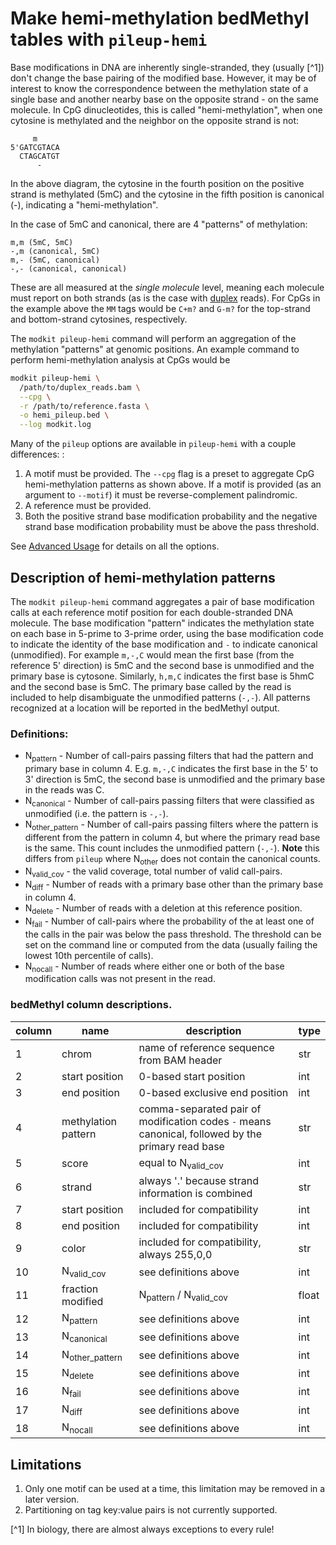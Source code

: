 # Make hemi-methylation bedMethyl tables with `pileup-hemi`

Base modifications in DNA are inherently single-stranded, they (usually [^1]) don't change the base
pairing of the modified base. However, it may be of interest to know the correspondence
between the methylation state of a single base and another nearby base on the opposite strand - 
on the same molecule. In CpG dinucleotides, this is called "hemi-methylation", when one cytosine
is methylated and the neighbor on the opposite strand is not:

```text
     m
5'GATCGTACA
  CTAGCATGT
      -
```

In the above diagram, the cytosine in the fourth position on the positive strand is methylated (5mC) and the 
cytosine in the fifth position is canonical (-), indicating a "hemi-methylation".

In the case of 5mC and canonical, there are 4 "patterns" of methylation:

```text
m,m (5mC, 5mC)
-,m (canonical, 5mC)
m,- (5mC, canonical)
-,- (canonical, canonical)
```

These are all measured at the _single molecule_ level, meaning each molecule must report on both strands (as
is the case with [duplex](https://www.youtube.com/watch?v=8DVMG7FEBys) reads). For CpGs in the example above the
`MM` tags would be `C+m?` and `G-m?` for the top-strand and bottom-strand cytosines, respectively.

The `modkit pileup-hemi` command will perform an aggregation of the methylation "patterns" at genomic positions. An example
command to perform hemi-methylation analysis at CpGs would be

```bash
modkit pileup-hemi \
  /path/to/duplex_reads.bam \
  --cpg \
  -r /path/to/reference.fasta \
  -o hemi_pileup.bed \
  --log modkit.log
```

Many of the `pileup` options are available in `pileup-hemi` with a couple differences: :

1. A motif must be provided. The `--cpg` flag is a preset to aggregate CpG hemi-methylation patterns as shown above. 
   If a motif is provided (as an argument to `--motif`) it must be reverse-complement palindromic.
2. A reference must be provided.
3. Both the positive strand base modification probability and the negative strand base modification probability must be above the pass threshold.

See [Advanced Usage](./advanced_usage.md) for details on all the options.


## Description of hemi-methylation patterns
The `modkit pileup-hemi` command aggregates a pair of base modification calls at each reference motif position
for each double-stranded DNA molecule. The base modification "pattern" indicates the methylation state on each base 
in 5-prime to 3-prime order, using the base modification code to indicate the identity of the base modification and 
`-` to indicate canonical (unmodified). For example `m,-,C` would mean the first base (from the reference 5' direction) 
is 5mC and the second base is unmodified and the primary base is cytosone. Similarly, `h,m,C` indicates the first base is 
5hmC and the second base is 5mC. The primary base called by the read is included to help disambiguate the unmodified
patterns (`-,-`). All patterns recognized at a location will be reported in the bedMethyl output.

### Definitions:

* N<sub>pattern</sub> - Number of call-pairs passing filters that had the pattern and primary base in column 4. E.g. `m,-,C` 
  indicates the first base in the 5' to 3' direction is 5mC, the second base is unmodified and the primary base in the reads was C.
* N<sub>canonical</sub> - Number of call-pairs passing filters that were classified as unmodified (i.e. the pattern is `-,-`).
* N<sub>other_pattern</sub> - Number of call-pairs passing filters where the pattern is different from the pattern in 
  column 4, but where the primary read base is the same. This count includes the unmodified pattern (`-,-`). **Note** this 
  differs from `pileup` where N<sub>other</sub> does not contain the canonical counts.
* N<sub>valid_cov</sub> - the valid coverage, total number of valid call-pairs.
* N<sub>diff</sub> - Number of reads with a primary base other than the primary base in column 4.
* N<sub>delete</sub> - Number of reads with a deletion at this reference position.
* N<sub>fail</sub> - Number of call-pairs where the probability of the at least one of the calls in the pair was below 
  the pass threshold. The threshold can be set on the command line or computed from the data (usually failing the 
  lowest 10th percentile of calls).
* N<sub>nocall</sub> - Number of reads where either one or both of the base modification calls was not present in the read.

### bedMethyl column descriptions.

| column | name                      | description                                                                                       | type  |
|--------|---------------------------|---------------------------------------------------------------------------------------------------|-------|
| 1      | chrom                     | name of reference sequence from BAM header                                                        | str   |
| 2      | start position            | 0-based start position                                                                            | int   |
| 3      | end position              | 0-based exclusive end position                                                                    | int   |
| 4      | methylation pattern       | comma-separated pair of modification codes `-` means canonical, followed by the primary read base | str   |
| 5      | score                     | equal to N<sub>valid_cov</sub>                                                                    | int   |
| 6      | strand                    | always '.' because strand information is combined                                                 | str   |
| 7      | start position            | included for compatibility                                                                        | int   |
| 8      | end position              | included for compatibility                                                                        | int   |
| 9      | color                     | included for compatibility, always 255,0,0                                                        | str   |
| 10     | N<sub>valid_cov</sub>     | see definitions above                                                                             | int   |
| 11     | fraction modified         | N<sub>pattern</sub> / N<sub>valid_cov</sub>                                                       | float |
| 12     | N<sub>pattern</sub>       | see definitions above                                                                             | int   |
| 13     | N<sub>canonical</sub>     | see definitions above                                                                             | int   |
| 14     | N<sub>other_pattern</sub> | see definitions above                                                                             | int   |
| 15     | N<sub>delete</sub>        | see definitions above                                                                             | int   |
| 16     | N<sub>fail</sub>          | see definitions above                                                                             | int   |
| 17     | N<sub>diff</sub>          | see definitions above                                                                             | int   |
| 18     | N<sub>nocall</sub>        | see definitions above                                                                             | int   |


## Limitations
1. Only one motif can be used at a time, this limitation may be removed in a later version.
2. Partitioning on tag key:value pairs is not currently supported.

[^1] In biology, there are almost always exceptions to every rule!
